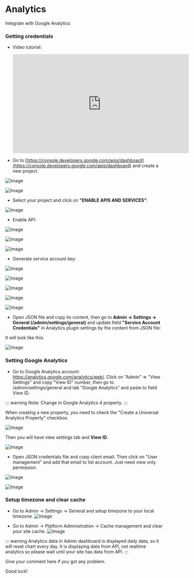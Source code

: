 #  Analytics

Integrate with Google Analytics

### Getting credentials

- Video tutorial:
  <iframe width="560" height="315" src="https://www.youtube.com/embed/lsx-HLJhoIc" title="YouTube video player" frameborder="0" allow="accelerometer; autoplay; clipboard-write; encrypted-media; gyroscope; picture-in-picture; web-share" allowfullscreen></iframe>


- Go to [https://console.developers.google.com/apis/dashboard](https://console.developers.google.com/apis/dashboard) and create a new project.

![Image](https://live.staticflickr.com/65535/51598079433_00e2dcbcb7_b.jpg)

![Image](https://live.staticflickr.com/65535/51598521599_b1be3d9eb3_b.jpg)

- Select your project and click on **"ENABLE APIS AND SERVICES"**:

![Image](https://live.staticflickr.com/65535/51597862401_4d78f3e8fb_b.jpg)

- Enable API:

![Image](https://live.staticflickr.com/65535/51597042652_8f9f67fc14_b.jpg)

![Image](https://live.staticflickr.com/65535/51598079238_cb0592a3d2_b.jpg)

![Image](https://live.staticflickr.com/65535/51597042477_6c0eb974c5_b.jpg)

- Generate service account key:

![Image](https://live.staticflickr.com/65535/51598092848_d9c13736da_b.jpg)

![Image](https://live.staticflickr.com/65535/51598099773_9b8ec11521_b.jpg)

![Image](https://live.staticflickr.com/65535/51597861926_5cee160ab1_b.jpg)

![Image](https://live.staticflickr.com/65535/51597042047_311601b409_b.jpg)

![Image](https://live.staticflickr.com/65535/51598078593_17f8ffe786_b.jpg)

- Open JSON file and copy its content, then go to **Admin -> Settings -> General (/admin/settings/general)** and update field **"Service Account Credentials"** in Analytics plugin settings by the content from JSON file:

It will look like this:

![Image](https://live.staticflickr.com/65535/51598520879_3d216f5d9b_b.jpg)

### Setting Google Analytics

- Go to Google Analytics account: https://analytics.google.com/analytics/web/. Click on "Admin" => "View Settings" and copy "View ID" number, then go to /admin/settings/general and tab "Google Analytics" and paste to field View ID.

::: warning
Note: Change in Google Analytics 4 property.
:::

When creating a new property, you need to check the "Create a Universal Analytics Property" checkbox.

![Image](https://live.staticflickr.com/65535/51598078418_7594dc9603_b.jpg)

Then you will have view settings tab and **View ID**.

![Image](https://live.staticflickr.com/65535/51597041702_1f999a9151_b.jpg)

- Open JSON credentials file and copy client email. Then click on "User management" and add that email to list account. Just need view only permission.

![Image](https://live.staticflickr.com/65535/51598756130_3491f2de47_b.jpg)


![Image](https://live.staticflickr.com/65535/51597861276_cbafa75e75_b.jpg)

### Setup timezone and clear cache

- Go to Admin -> Settings -> General and setup timezone to your local timezone.
  ![Image](https://live.staticflickr.com/65535/51598755980_243d6eabe3_b.jpg)

- Go to Admin -> Platform Administration -> Cache management and clear your site cache.
  ![Image](https://live.staticflickr.com/65535/51597041387_1a8c28a485_b.jpg)

::: warning
Analytics data in Admin dashboard is displayed daily data, so it will reset chart every day. It is displaying data from API, not realtime analytics so please wait until your site has data from API.
:::

Give your comment here if you got any problem.

Good luck!